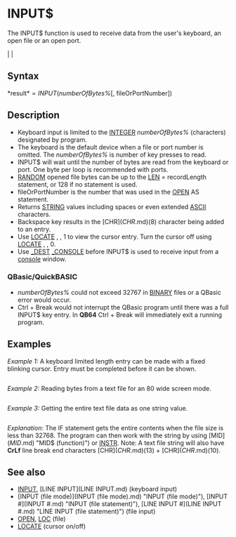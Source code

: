 # INPUT$

The INPUT$ function is used to receive data from the user's keyboard, an open file or an open port.

  

|  |

## Syntax

*result$* = INPUT$(*numberOfBytes%*[, fileOrPortNumber])
  

## Description

* Keyboard input is limited to the [INTEGER](INTEGER.md) *numberOfBytes%* (characters) designated by program.
* The keyboard is the default device when a file or port number is omitted. The *numberOfBytes%* is number of key presses to read.
* INPUT$ will wait until the number of bytes are read from the keyboard or port. One byte per loop is recommended with ports.
* [RANDOM](RANDOM.md) opened file bytes can be up to the [LEN](LEN.md) = recordLength statement, or 128 if no statement is used.
* fileOrPortNumber is the number that was used in the [OPEN](OPEN.md) AS statement.
* Returns [STRING](STRING.md) values including spaces or even extended [ASCII](ASCII.md) characters.
* Backspace key results in the [CHR$](CHR$.md)(8) character being added to an entry.
* Use [LOCATE](LOCATE.md) , , 1 to view the cursor entry. Turn the cursor off using [LOCATE](LOCATE.md) , , 0.
* Use [_DEST](_DEST.md) [_CONSOLE](_CONSOLE.md) before INPUT$ is used to receive input from a [console](console.md) window.

### QBasic/QuickBASIC

* *numberOfBytes%* could not exceed 32767 in [BINARY](BINARY.md) files or a QBasic error would occur.
* Ctrl + Break would not interrupt the QBasic program until there was a full INPUT$ key entry. In **QB64** Ctrl + Break will immediately exit a running program.

  

## Examples

*Example 1:* A keyboard limited length entry can be made with a fixed blinking cursor. Entry must be completed before it can be shown.

``` [LOCATE](LOCATE.md) 10, 10, 1         'display fixed cursor at location year$ = INPUT$(4)        'waits until all 4 digits are entered PRINT year$              'display the text entry  
```

  

*Example 2:* Reading bytes from a text file for an 80 wide screen mode.

``` [LOCATE](LOCATE.md) 5, 5, 1                    'locate and display cursor [OPEN](OPEN.md) "Diary.txt" FOR [INPUT](INPUT.md) "INPUT (file mode)") AS #1  'open existing text file text$ = INPUT$(70, 1) [LOCATE](LOCATE.md) 5, 6, 0: PRINT text$       'print text and turn cursor off  
```

  

*Example 3:* Getting the entire text file data as one string value.

``` [OPEN](OPEN.md) "Diary.txt FOR [BINARY](BINARY.md) AS #1  'open an existing file up to 32767 bytes IF [LOF](LOF.md)(1) <= 32767 THEN Text$ = INPUT$(LOF(1), 1) [CLOSE](CLOSE.md) #1  
```

*Explanation:* The IF statement gets the entire contents when the file size is less than 32768. The program can then work with the string by using [MID$](MID$.md) "MID$ (function)") or [INSTR](INSTR.md). Note: A text file string will also have **CrLf** line break end characters [CHR$](CHR$.md)(13) + [CHR$](CHR$.md)(10).
  

## See also

* [INPUT](INPUT.md), [LINE INPUT](LINE INPUT.md) (keyboard input)
* [INPUT (file mode)](INPUT (file mode).md) "INPUT (file mode)"), [INPUT #](INPUT #.md) "INPUT (file statement)"), [LINE INPUT #](LINE INPUT #.md) "LINE INPUT (file statement)") (file input)
* [OPEN](OPEN.md), [LOC](LOC.md) (file)
* [LOCATE](LOCATE.md) (cursor on/off)

  

